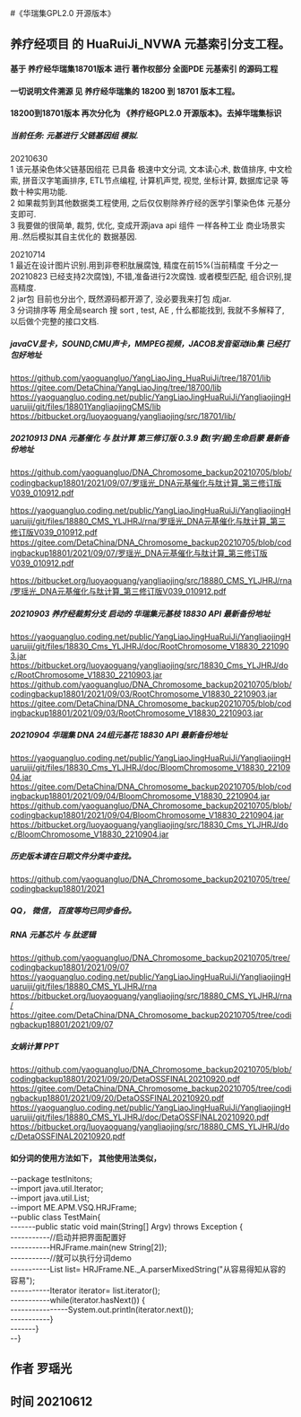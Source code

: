 #《华瑞集GPL2.0 开源版本》
## 养疗经项目 的 HuaRuiJi_NVWA 元基索引分支工程。
#### 基于 养疗经华瑞集18701版本 进行 著作权部分 全面PDE 元基索引 的源码工程
#### 一切说明文件溯源 见 养疗经华瑞集的 18200 到 18701 版本工程。
#### 18200到18701版本 再次分化为 《养疗经GPL2.0 开源版本》。去掉华瑞集标识


##### 当前任务: 元基进行 父链基因组 模拟.      
20210630    
1 该元基染色体父链基因组花 已具备 极速中文分词, 文本读心术, 数值排序, 中文检索, 拼音汉字笔画排序, ETL节点编程, 计算机声觉, 视觉, 坐标计算, 数据库记录 等数十种实用功能.           
2 如果裁剪到其他数据类工程使用, 之后仅仅剔除养疗经的医学引擎染色体 元基分支即可.          
3 我要做的很简单, 裁剪, 优化, 变成开源java api 组件 一样各种工业 商业场景实用..然后模拟其自主优化的 数据基因.           

20210714          
1 最近在设计图片识别.用到非卷积肽展腐蚀, 精度在前15%(当前精度 千分之一 20210823 已经支持2次腐蚀), 不错,准备进行2次腐蚀. 或者模型匹配, 组合识别,提高精度.                    
2 jar包 目前也分出个, 既然源码都开源了, 没必要我来打包 成jar.                 
3 分词排序等 用全局search 搜 sort , test, AE , 什么都能找到, 我就不多解释了, 以后做个完整的接口文档.    

##### javaCV显卡，SOUND,CMU声卡，MMPEG视频，JACOB发音驱动lib集 已经打包好地址                          
https://github.com/yaoguangluo/YangLiaoJing_HuaRuiJi/tree/18701/lib                      
https://gitee.com/DetaChina/YangLiaoJing/tree/18700/lib                      
https://yaoguangluo.coding.net/public/YangLiaoJingHuaRuiJi/YangliaojingHuaruiji/git/files/18801YangliaojingCMS/lib                             
https://bitbucket.org/luoyaoguang/yangliaojing/src/18701/lib/                                  
                                      
##### 20210913 DNA 元基催化 与 肽计算 第三修订版 0.3.9 数(字/据)生命启蒙 最新备份地址             
https://github.com/yaoguangluo/DNA_Chromosome_backup20210705/blob/codingbackup18801/2021/09/07/罗瑶光_DNA元基催化与肽计算_第三修订版V039_010912.pdf                
                           
https://yaoguangluo.coding.net/public/YangLiaoJingHuaRuiJi/YangliaojingHuaruiji/git/files/18880_CMS_YLJHRJ/rna/罗瑶光_DNA元基催化与肽计算_第三修订版V039_010912.pdf                                    
https://gitee.com/DetaChina/DNA_Chromosome_backup20210705/blob/codingbackup18801/2021/09/07/罗瑶光_DNA元基催化与肽计算_第三修订版V039_010912.pdf               
                                      
https://bitbucket.org/luoyaoguang/yangliaojing/src/18880_CMS_YLJHRJ/rna/罗瑶光_DNA元基催化与肽计算_第三修订版V039_010912.pdf                                                  
                                                          
##### 20210903 养疗经裁剪分支 启动的 华瑞集元基枝 18830 API 最新备份地址               
https://yaoguangluo.coding.net/public/YangLiaoJingHuaRuiJi/YangliaojingHuaruiji/git/files/18830_Cms_YLJHRJ/doc/RootChromosome_V18830_2210903.jar                  
https://bitbucket.org/luoyaoguang/yangliaojing/src/18830_Cms_YLJHRJ/doc/RootChromosome_V18830_2210903.jar                   
https://github.com/yaoguangluo/DNA_Chromosome_backup20210705/blob/codingbackup18801/2021/09/03/RootChromosome_V18830_2210903.jar                    
https://gitee.com/DetaChina/DNA_Chromosome_backup20210705/blob/codingbackup18801/2021/09/03/RootChromosome_V18830_2210903.jar     
         
##### 20210904 华瑞集 DNA 24组元基花 18830 API 最新备份地址             
https://yaoguangluo.coding.net/public/YangLiaoJingHuaRuiJi/YangliaojingHuaruiji/git/files/18830_Cms_YLJHRJ/doc/BloomChromosome_V18830_2210904.jar              
https://gitee.com/DetaChina/DNA_Chromosome_backup20210705/blob/codingbackup18801/2021/09/04/BloomChromosome_V18830_2210904.jar                    
https://github.com/yaoguangluo/DNA_Chromosome_backup20210705/blob/codingbackup18801/2021/09/04/BloomChromosome_V18830_2210904.jar              
https://bitbucket.org/luoyaoguang/yangliaojing/src/18830_Cms_YLJHRJ/doc/BloomChromosome_V18830_2210904.jar     

##### 历史版本请在日期文件分类中查找。                  
https://github.com/yaoguangluo/DNA_Chromosome_backup20210705/tree/codingbackup18801/2021         
     
##### QQ， 微信， 百度等均已同步备份。          
            
##### RNA 元基芯片 与 肽逻辑           
https://github.com/yaoguangluo/DNA_Chromosome_backup20210705/tree/codingbackup18801/2021/09/07              
https://yaoguangluo.coding.net/public/YangLiaoJingHuaRuiJi/YangliaojingHuaruiji/git/files/18880_CMS_YLJHRJ/rna      
https://bitbucket.org/luoyaoguang/yangliaojing/src/18880_CMS_YLJHRJ/rna/                
https://gitee.com/DetaChina/DNA_Chromosome_backup20210705/tree/codingbackup18801/2021/09/07                        
                         
##### 女娲计算 PPT                    
https://github.com/yaoguangluo/DNA_Chromosome_backup20210705/blob/codingbackup18801/2021/09/20/DetaOSSFINAL20210920.pdf                       
https://gitee.com/DetaChina/DNA_Chromosome_backup20210705/tree/codingbackup18801/2021/09/20/DetaOSSFINAL20210920.pdf                     
https://yaoguangluo.coding.net/public/YangLiaoJingHuaRuiJi/YangliaojingHuaruiji/git/files/18880_CMS_YLJHRJ/doc/DetaOSSFINAL20210920.pdf                                         
https://bitbucket.org/luoyaoguang/yangliaojing/src/18880_CMS_YLJHRJ/doc/DetaOSSFINAL20210920.pdf                   

                                     
#### 如分词的使用方法如下， 其他使用法类似， 
--package testInitons;                         
--import java.util.Iterator;                        
--import java.util.List;                         
--import ME.APM.VSQ.HRJFrame;                                   
--public class TestMain{                                 
-------public static void main(String[] Argv) throws Exception {                                     
-----------//启动并把界面配置好                   
-----------HRJFrame.main(new String[2]);                                                          
-----------//就可以执行分词demo                                      
-----------List<String> list= HRJFrame.NE._A.parserMixedString("从容易得知从容的容易");                             
-----------Iterator<String> iterator= list.iterator();                                             
-----------while(iterator.hasNext()) {                               
----------------System.out.println(iterator.next());                                                    
-----------}                         
-------}                
--}                                         
                                                    


## 作者 罗瑶光             
## 时间 20210612                
